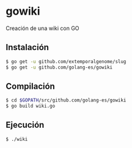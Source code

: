 # gowiki
Creación de una wiki con GO

## Instalación
```bash
$ go get -u github.com/extemporalgenome/slug
$ go get -u github.com/golang-es/gowiki
```

## Compilación
```bash
$ cd $GOPATH/src/github.com/golang-es/gowiki
$ go build wiki.go
```

## Ejecución
```bash
$ ./wiki
```
